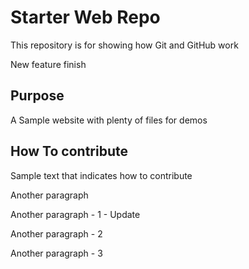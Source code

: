 # Starter Web Repo

This repository is for showing how Git and GitHub work

New feature finish

## Purpose

A Sample website with plenty of files for demos

## How To contribute

Sample text that indicates how to contribute

Another paragraph

Another paragraph - 1 - Update

Another paragraph - 2

Another paragraph - 3
